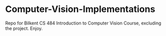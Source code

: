 # Computer-Vision-Implementations
Repo for Bilkent CS 484 Introduction to Computer Vision Course, excluding the project. Enjoy.
